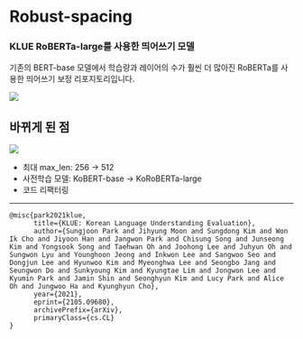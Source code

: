 # Robust-spacing
### KLUE RoBERTa-large를 사용한 띄어쓰기 모델
기존의 BERT-base 모델에서 학습량과 레이어의 수가 훨씬 더 많아진 RoBERTa를 사용한 띄어쓰기 보정 리포지토리입니다.  

<a href="https://github.com/twigfarm/letr-sol-spacing">
  <img src="https://img.shields.io/badge/Before Repo-181717?style=flat-square&logo=GitHub&logoColor=white"/>
</a>   

## 바뀌게 된 점
<a href="https://kiwi-carol-258.notion.site/SOL-e13a590cf5f14ae4af32a2a518ef37d7">
  <img src="https://img.shields.io/badge/Open In Notion-FFFFFF?style=flat-square&logo=Notion&logoColor=black"/>
</a>   

* 최대 max_len: 256 → 512
* 사전학습 모델: KoBERT-base → KoRoBERTa-large
* 코드 리팩터링

*** 

```
@misc{park2021klue,
      title={KLUE: Korean Language Understanding Evaluation},
      author={Sungjoon Park and Jihyung Moon and Sungdong Kim and Won Ik Cho and Jiyoon Han and Jangwon Park and Chisung Song and Junseong Kim and Yongsook Song and Taehwan Oh and Joohong Lee and Juhyun Oh and Sungwon Lyu and Younghoon Jeong and Inkwon Lee and Sangwoo Seo and Dongjun Lee and Hyunwoo Kim and Myeonghwa Lee and Seongbo Jang and Seungwon Do and Sunkyoung Kim and Kyungtae Lim and Jongwon Lee and Kyumin Park and Jamin Shin and Seonghyun Kim and Lucy Park and Alice Oh and Jungwoo Ha and Kyunghyun Cho},
      year={2021},
      eprint={2105.09680},
      archivePrefix={arXiv},
      primaryClass={cs.CL}
}

```
